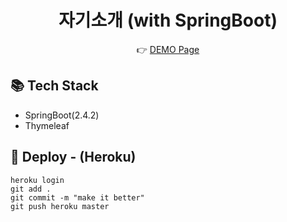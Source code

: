 <div align=center>

# 자기소개 (with SpringBoot)

 👉 [DEMO Page](https://introduce-myself-spring.herokuapp.com/greeting)

</div>

## 📚 Tech Stack

- SpringBoot(2.4.2)
- Thymeleaf


## 🔧 Deploy - (Heroku)

```
heroku login 
git add .
git commit -m "make it better"
git push heroku master
```


